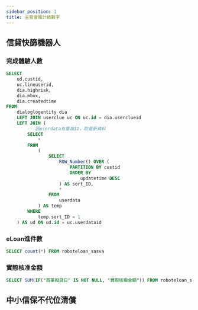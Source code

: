```yaml
---
sidebar_position: 1
title: 主管會報計績數字
---
```


## 信貸快篩機器人
### 完成體驗人數
```sql showLineNumbers
SELECT
    ud.custid,
    uc.lineuserid,
    dia.highrisk,
    dia.mbox,
    dia.createdtime
FROM
    dialoglogentity dia
    LEFT JOIN userclue uc ON uc.id = dia.userclueid
    LEFT JOIN (
        -- 因userdata有重複ID，取最新資料
        SELECT
            *
        FROM
            (
                SELECT
                    ROW_Number() OVER (
                        PARTITION BY custid
                        ORDER BY
                            updatetime DESC
                    ) AS sort_ID,
                    *
                FROM
                    userdata
            ) AS temp
        WHERE
            temp.sort_ID = 1
    ) AS ud ON ud.id = uc.userdataid
``` 
### eLoan進件數
```sql showLineNumbers
SELECT count(*) FROM roboteloan_sasva
``` 

### 實際核准金額
```sql showLineNumbers
SELECT SUM(IF("首筆撥貸日" IS NOT NULL, "實際核撥金額")) FROM roboteloan_sasva
``` 

## 中小信保不代位清償



